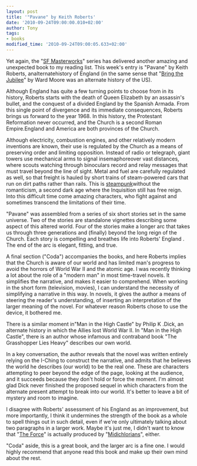 ```yaml
---
layout: post
title: '"Pavane" by Keith Roberts'
date: '2010-09-24T09:00:00.010+02:00'
author: Tony
tags:
- books
modified_time: '2010-09-24T09:00:05.633+02:00'
---
```


Yet again, the "<a href="http://en.wikipedia.org/wiki/SF_Masterworks">SF
Masterworks</a>" series has delivered another amazing and unexpected book to my
reading list. This week's entry is "Pavane" by Keith Roberts,
analternatehistory of England (in the same sense that
"[Bring the Jubilee](/2008-07-09-review-bring-jubilee-by-ward-moore)" by Ward Moore was an alternate history of the US).

Although England has quite a few turning points to choose from in its history, Roberts starts with the death of Queen Elizabeth by an assassin's bullet, and the conquest of a divided England by the Spanish Armada. From this single point of divergence and its immediate consequences, Roberts brings us forward to the year 1968. In this history, the Protestant Reformation never occurred, and the Church is a second Roman Empire.England and America are both provinces of the Church.

Although electricity, combustion engines, and other relatively modern inventions are known, their use is regulated by the Church as a means of preserving order and limiting opposition. Instead of radio or telegraph, giant towers use mechanical arms to signal insemaphoreover vast distances, where scouts watching through binoculars record and relay messages that must travel beyond the line of sight. Metal and fuel are carefully regulated as well, so that freight is hauled by short trains of steam-powered cars that run on dirt paths rather than rails. This is [steampunk](http://en.wikipedia.org/wiki/List_of_steampunk_works)without the romanticism, a second dark age where the Inquisition still has free reign. Into this difficult time come amazing characters, who fight against and sometimes transcend the limitations of their time.

"Pavane" was assembled from a series of six short stories set in the same universe. Two of the stories are standalone vignettes describing some aspect of this altered world. Four of the stories make a longer arc that takes us through three generations and (finally) beyond the long reign of the Church. Each story is compelling and breathes life into Roberts' England . The end of the arc is elegant, fitting, and true.

A final section ("Coda") accompanies the books, and here Roberts implies that
the Church is aware of our world and has limited man's progress to avoid the
horrors of World War II and the atomic age. I was recently thinking a lot
about the role of a "modern man" in most time-travel novels. It simplifies
the narrative, and makes it easier to comprehend. When working in the
short form (television, movies), I can understand the necessity of simplifying a
narrative in this way. In novels, it gives the author a means of steering
the reader's understanding, of inserting an interpretation of the larger meaning
of the novel. For whatever reason Roberts chose to use the device, it
bothered me.

There is a similar moment in"Man in the High Castle" by Philip K .Dick, an
alternate history in which the Allies lost World War II. In "Man in the
High Castle", there is an author whose infamous and contraband book "The
Grasshopper Lies Heavy" describes our own world.

In a key conversation, the author reveals that the novel was written entirely
relying on the I-Ching to construct the narrative, and admits that he believes
the world he describes (our world) to be the real one. These are
characters attempting to peer beyond the edge of the page, looking at the
audience, and it succeeds because they don't hold or force the moment. I'm
almost glad Dick never finished the proposed sequel in which characters from the
alternate present attempt to break into our world. It's better to leave a
bit of mystery and room to imagine.

I disagree with Roberts' assessment of his England as an improvement, but more
importantly, I think it undermines the strength of the book as a whole to spell
things out in such detail, even if we're only ultimately talking about two
paragraphs in a larger work. Maybe it's just me, I didn't want to know
that "[The Force](http://en.wikipedia.org/wiki/Force_(Star_Wars))" is
actually produced by "<a
href="http://en.wikipedia.org/wiki/Force_(Star_Wars)#Midi-chlorians_and_the_Chosen_One">Midichlorians</a>",
either.

"Coda" aside, this is a great book, and the larger arc is a fine one. I would highly recommend that anyone read this book and make up their own mind about the rest.